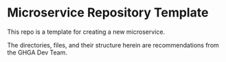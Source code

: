 # Microservice Repository Template

This repo is a template for creating a new microservice.

The directories, files, and their structure herein are recommendations from the GHGA Dev Team.

